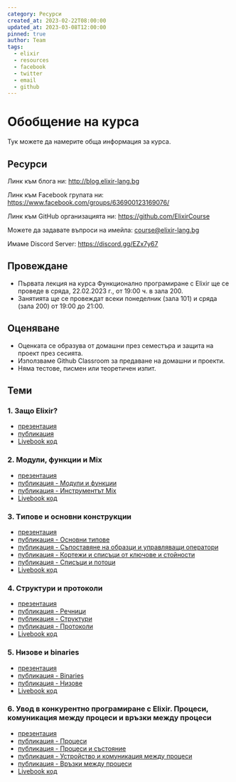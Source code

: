 ```yaml
---
category: Ресурси
created_at: 2023-02-22T08:00:00
updated_at: 2023-03-08T12:00:00
pinned: true
author: Team
tags:
  - elixir
  - resources
  - facebook
  - twitter
  - email
  - github
---
```


# Обобщение на курса

Тук можете да намерите обща информация за курса.


## Ресурси

Линк към блога ни: <http://blog.elixir-lang.bg>

Линк към Facebook групата ни: <https://www.facebook.com/groups/636900123169076/>

Линк към GitHub организацията ни: <https://github.com/ElixirCourse>

Можете да задавате въпроси на имейла: [course@elixir-lang.bg](mailto:course@elixir-lang.bg)

Имаме Discord Server: <https://discord.gg/EZx7y67>

## Провеждане

- Първата лекция на курса Функционално програмиране с Elixir ще се проведе в сряда, 22.02.2023 г., от 19:00 ч. в зала 200.
- Занятията ще се провеждат всеки понеделник (зала 101) и сряда (зала 200) от 19:00 до 21:00.

## Оценяване

- Оценката се образува от домашни през семестъра и защита на проект през сесията.
- Използваме Github Classroom за предаване на домашни и проекти.
- Няма тестове, писмен или теоретичен изпит.

## Теми

### 1. Защо Elixir?

- [презентация](https://slides.elixir-lang.bg/slides/why_elixir.html)
- [публикация](https://elixir-lang.bg/materials/posts/why_elixir)
- [Livebook код](https://slides.elixir-lang.bg/slides/why_elixir.livemd)


### 2. Модули, функции и Mix

- [презентация](https://slides.elixir-lang.bg/slides/modules_functions.html)
- [публикация - Модули и функции](https://elixir-lang.bg/materials/posts/modules_and_functions)
- [публикация - Инструментът Mix](https://elixir-lang.bg/materials/posts/mix_tool)
- [Livebook код](https://slides.elixir-lang.bg/slides/modules_functions.livemd)


### 3. Tипове и основни конструкции

- [презентация](https://slides.elixir-lang.bg/slides/types_pattern_matching_and_more.html)
- [публикация - Основни типове](https://elixir-lang.bg/archive/posts/pattern_matching_types_and_basics)
- [публикация - Съпоставяне на образци и управляващи оператори](https://elixir-lang.bg/materials/posts/pattern_matching_and_control_flow)
- [публикация - Кортежи и списъци от ключове и стойности](https://elixir-lang.bg/materials/posts/tuples_and_keyword_lists)
- [публикация - Списъци и потоци](https://elixir-lang.bg/materials/posts/enum_and_stream)
- [Livebook код](https://slides.elixir-lang.bg/slides/types_pattern_matching_and_more.livemd)


### 4. Структури и протоколи

- [презентация](https://slides.elixir-lang.bg/slides/structs_protocols.html)
- [публикация - Речници](https://elixir-lang.bg/materials/posts/maps)
- [публикация - Структури](https://elixir-lang.bg/materials/posts/structs)
- [публикация - Протоколи](https://elixir-lang.bg/materials/posts/protocols)
- [Livebook код](https://slides.elixir-lang.bg/slides/structs_protocols.livemd)

### 5. Низове и binaries

- [презентация](https://slides.elixir-lang.bg/slides/binaries_and_strings.html)
- [публикация - Binaries](https://elixir-lang.bg/materials/posts/binaries)
- [публикация - Низове](https://elixir-lang.bg/materials/posts/strings)
- [Livebook код](https://slides.elixir-lang.bg/slides/binaries_and_strings.livemd)

### 6. Увод в конкурентно програмиране с Elixir. Процеси, комуникация между процеси и връзки между процеси

- [презентация](https://slides.elixir-lang.bg/slides/processes.html)
- [публикация - Процеси](https://elixir-lang.bg/archive/posts/processes)
- [публикация - Процеси и състояние](https://elixir-lang.bg/archive/posts/processes_and_state)
- [публикация - Устройство и комуникация между процеси](https://elixir-lang.bg/archive/posts/process_internals)
- [публикация - Връзки между процеси](https://elixir-lang.bg/archive/posts/process_links)
- [Livebook код](https://slides.elixir-lang.bg/slides/processes.livemd)
